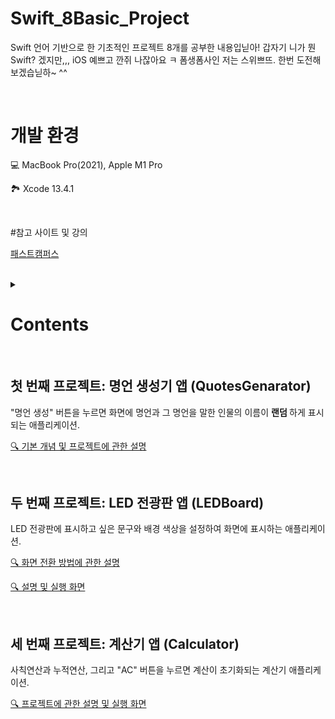 # Swift_8Basic_Project

Swift 언어 기반으로 한 기초적인 프로젝트 8개를 공부한 내용입닏아! 갑자기 니가 뭔 Swift? 겠지만,,, iOS 예쁘고 깐쥐 나잖아요 ㅋ 폼생폼사인 저는 스위쁘뜨. 한번 도전해보겠습닏하~ ^^

<br>

# 개발 환경
💻 MacBook Pro(2021), Apple M1 Pro

🏞 Xcode 13.4.1

<br>

#참고 사이트 및 강의

<a href = "https://fastcampus.co.kr"> 패스트캠퍼스 </a>

<br>

<details>

  <summary> <h1> Contents </h1> </summary>

    1. 명언 생성기 엡
    2. LED 전광판 앱
    3. 계산기 앱
    4. To-Do-List 앱
    5. 일기 앱
    6. 타이머 앱
    7. 날씨 앱
    8. 코로나 현황판 앱

    
</details>

<br>

## 첫 번째 프로젝트: 명언 생성기 앱 (QuotesGenarator)
"명언 생성" 버튼을 누르면 화면에 명언과 그 명언을 말한 인물의 이름이 <strong> 랜덤 </strong> 하게 표시되는 애플리케이션.


<a href = "https://velog.io/@haansohee/01.-명언-생성기-어플"> 🔍 기본 개념 및 프로젝트에 관한 설명 </a>

<br>

## 두 번째 프로젝트: LED 전광판 앱 (LEDBoard)
LED 전광판에 표시하고 싶은 문구와 배경 색상을 설정하여 화면에 표시하는 애플리케이션.


<a href = "https://velog.io/@haansohee/02.-전광판-앱-화면-전환-방법"> 🔍 화면 전환 방법에 관한 설명 </a>


<a href = "https://velog.io/@haansohee/02-1.-LED-전광판-앱"> 🔍 설명 및 실행 화면 </a>

<br>

## 세 번째 프로젝트: 계산기 앱 (Calculator)
사칙연산과 누적연산, 그리고 "AC" 버튼을 누르면 계산이 초기화되는 계산기 애플리케이션.

<a href = "https://velog.io/@haansohee/03.-계산기-앱"> 🔍 프로젝트에 관한 설명 및 실행 화면 </a>

<br>

